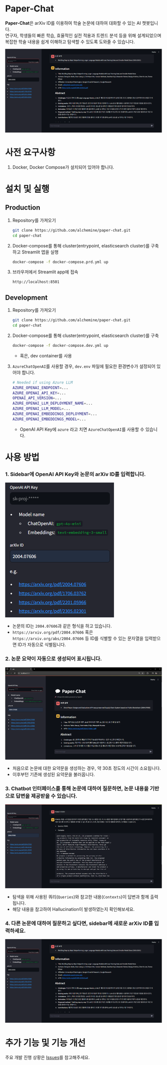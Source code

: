 # Paper-Chat

**Paper-Chat**은 arXiv ID를 이용하여 학술 논문에 대하여 대화할 수 있는 AI 챗봇입니다. \
연구자, 학생들의 빠른 학습, 효율적인 실전 적용과 트렌드 분석 등을 위해 설계되었으며 복잡한 학술 내용을 쉽게 이해하고 탐색할 수 있도록 도와줄 수 있습니다.

![alt text](assets/image-5.png)

# 사전 요구사항

1. Docker, Docker Compose가 설치되어 있어야 합니다.

# 설치 및 실행

## Production

1. Repository를 가져오기
   ```bash
   git clone https://github.com/alchemine/paper-chat.git
   cd paper-chat
   ```
2. Docker-compose를 통해 cluster(entrypoint, elasticsearch cluster)를 구축하고 Streamlit 앱을 실행

   ```bash
   docker-compose -f docker-compose.prd.yml up
   ```

3. 브라우저에서 Streamlit app에 접속
   ```bash
   http://localhost:8501
   ```

## Development

1. Repository를 가져오기
   ```bash
   git clone https://github.com/alchemine/paper-chat.git
   cd paper-chat
   ```
2. Docker-compose를 통해 cluster(entrypoint, elasticsearch cluster)를 구축

   ```bash
   docker-compose -f docker-compose.dev.yml up
   ```

   - 혹은, dev container를 사용

3. `AzureChatOpenAI`를 사용할 경우, `dev.env` 파일에 필요한 환경변수가 설정되어 있어야 합니다.

   ```bash
   # Needed if using Azure LLM
   AZURE_OPENAI_ENDPOINT=...
   AZURE_OPENAI_API_KEY=...
   OPENAI_API_VERSION=...
   AZURE_OPENAI_LLM_DEPLOYMENT_NAME=...
   AZURE_OPENAI_LLM_MODEL=...
   AZURE_OPENAI_EMBEDDINGS_DEPLOYMENT=...
   AZURE_OPENAI_EMBEDDINGS_MODEL=...
   ```

   - OpenAI API Key에 `azure` 라고 치면 `AzureChatOpenAI`를 사용할 수 있습니다.

# 사용 방법

### 1. Sidebar에 OpenAI API Key와 논문의 arXiv ID를 입력합니다.

![alt text](assets/image-3.png)

- 논문의 ID는 `2004.07606`과 같은 형식을 하고 있습니다.
- `https://arxiv.org/pdf/2004.07606` 혹은 `https://arxiv.org/abs/2004.07606` 등 ID를 식별할 수 있는 문자열을 입력받으면 ID가 자동으로 식별됩니다.

### 2. 논문 요약이 자동으로 생성되어 표시됩니다.

![alt text](assets/image-1.png)

- 처음으로 논문에 대한 요약문을 생성하는 경우, 약 30초 정도의 시간이 소요됩니다.
- 이후부턴 기존에 생성된 요약문을 불러옵니다.

### 3. Chatbot 인터페이스를 통해 논문에 대하여 질문하면, 논문 내용을 기반으로 답변을 제공받을 수 있습니다.

![alt text](assets/image-4.png)

- 탐색을 위해 사용된 쿼리(`Queries`)와 참고한 내용(`Contexts`)이 답변과 함께 출력됩니다.
- 해당 내용을 참고하여 Hallucination이 발생하였는지 확인해보세요.

### 4. 다른 논문에 대하여 질문하고 싶다면, sidebar에 새로운 arXiv ID를 입력하세요.

![alt text](assets/image-5.png)

# 추가 기능 및 기능 개선

주요 개발 진행 상황은 [Issues](https://github.com/alchemine/paper-chat/issues)를 참고해주세요.
